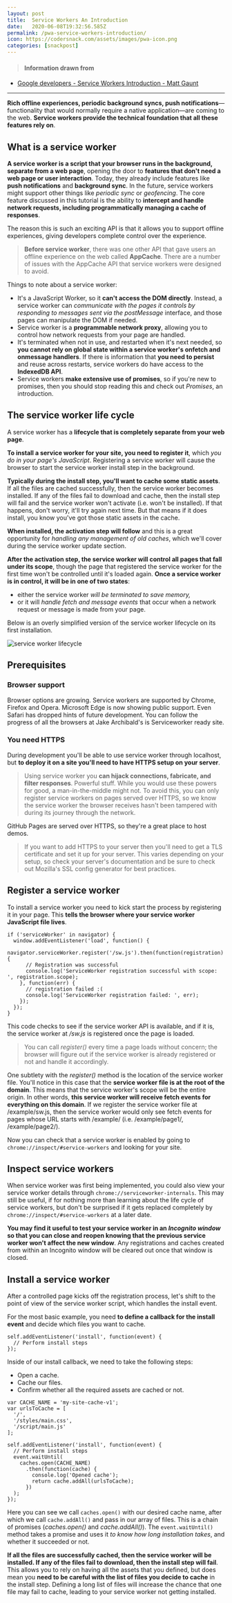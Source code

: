 ```yaml
---
layout: post
title:  Service Workers An Introduction
date:   2020-06-08T19:32:56.585Z
permalink: /pwa-service-workers-introduction/
icon: https://codersnack.com/assets/images/pwa-icon.png
categories: [snackpost]
---
```


> #### Information drawn from

- [Google developers - Service Workers Introduction - Matt Gaunt](https://developers.google.com/web/fundamentals/primers/service-workers)

-------------

**Rich offline experiences, periodic background syncs, push notifications**—functionality that would normally require a native application—are coming to the web. **Service workers provide the technical foundation that all these features rely on**.

## What is a service worker
**A service worker is a script that your browser runs in the background, separate from a web page**, opening the door to **features that don't need a web page or user interaction**. Today, they already include features like **push notifications** and **background sync**. In the future, service workers might support other things like *periodic sync* or *geofencing*. The core feature discussed in this tutorial is the ability to **intercept and handle network requests, including programmatically managing a cache of responses**.

The reason this is such an exciting API is that it allows you to support offline experiences, giving developers complete control over the experience.

> **Before service worker**, there was one other API that gave users an offline experience on the web called **AppCache**. There are a number of issues with the AppCache API that service workers were designed to avoid.

Things to note about a service worker:

- It's a JavaScript Worker, so it **can't access the DOM directly**. Instead, a service worker can *communicate with the pages it controls by responding to messages sent via the postMessage* interface, and those pages can manipulate the DOM if needed.
- Service worker is a **programmable network proxy**, allowing you to control how network requests from your page are handled.
- It's terminated when not in use, and restarted when it's next needed, so **you cannot rely on global state within a service worker's onfetch and onmessage handlers**. If there is information that **you need to persist** and reuse across restarts, service workers do have access to the **IndexedDB API**.
- Service workers **make extensive use of promises**, so if you're new to promises, then you should stop reading this and check out *Promises*, an introduction.


## The service worker life cycle
A service worker has a **lifecycle that is completely separate from your web page**.

**To install a service worker for your site, you need to register it**, which *you do in your page's JavaScript*. Registering a service worker will cause the browser to start the service worker install step in the background.

**Typically during the install step, you'll want to cache some static assets**. If all the files are cached successfully, then the service worker becomes installed. If any of the files fail to download and cache, then the install step will fail and the service worker won't activate (i.e. won't be installed). If that happens, don't worry, it'll try again next time. But that means if it does install, you know you've got those static assets in the cache.

**When installed, the activation step will follow** and this is a great opportunity for *handling any management of old caches*, which we'll cover during the service worker update section.

**After the activation step, the service worker will control all pages that fall under its scope**, though the page that registered the service worker for the first time won't be controlled until it's loaded again. **Once a service worker is in control, it will be in one of two states**: 
- either the service worker *will be terminated to save memory,*
- or it will *handle fetch and message events* that occur when a network request or message is made from your page.


Below is an overly simplified version of the service worker lifecycle on its first installation.


![service worker lifecycle](https://codersnack.com/assets/images/sw-lifecycle.png)


## Prerequisites

### Browser support

Browser options are growing. Service workers are supported by Chrome, Firefox and Opera. Microsoft Edge is now showing public support. Even Safari has dropped hints of future development. You can follow the progress of all the browsers at Jake Archibald's is Serviceworker ready site.

### You need HTTPS
During development you'll be able to use service worker through localhost, but **to deploy it on a site you'll need to have HTTPS setup on your server**.

> Using service worker you **can hijack connections, fabricate, and filter responses**. Powerful stuff. While you would use these powers for good, a man-in-the-middle might not. To avoid this, you can only register service workers on pages served over HTTPS, so we know the service worker the browser receives hasn't been tampered with during its journey through the network.

GitHub Pages are served over HTTPS, so they're a great place to host demos.

> If you want to add HTTPS to your server then you'll need to get a TLS certificate and set it up for your server. This varies depending on your setup, so check your server's documentation and be sure to check out Mozilla's SSL config generator for best practices.

## Register a service worker
To install a service worker you need to kick start the process by registering it in your page. This **tells the browser where your service worker JavaScript file lives**.

```
if ('serviceWorker' in navigator) {
  window.addEventListener('load', function() {
    navigator.serviceWorker.register('/sw.js').then(function(registration) {
      // Registration was successful
      console.log('ServiceWorker registration successful with scope: ', registration.scope);
    }, function(err) {
      // registration failed :(
      console.log('ServiceWorker registration failed: ', err);
    });
  });
}
```

This code checks to see if the service worker API is available, and if it is, the service worker at */sw.js* is registered once the page is loaded.

> You can call *register()* every time a page loads without concern; the browser will figure out if the service worker is already registered or not and handle it accordingly.

One subtlety with the *register()* method is the location of the service worker file. You'll notice in this case that the **service worker file is at the root of the domain**. This means that the service worker's scope will be the entire origin. In other words, **this service worker will receive fetch events for everything on this domain**. If we register the service worker file at /example/sw.js, then the service worker would only see fetch events for pages whose URL starts with /example/ (i.e. /example/page1/, /example/page2/).

Now you can check that a service worker is enabled by going to ```chrome://inspect/#service-workers``` and looking for your site.

## Inspect service workers

When service worker was first being implemented, you could also view your service worker details through ```chrome://serviceworker-internals```. This may still be useful, if for nothing more than learning about the life cycle of service workers, but don't be surprised if it gets replaced completely by ```chrome://inspect/#service-workers``` at a later date.

**You may find it useful to test your service worker in an *Incognito window* so that you can close and reopen knowing that the previous service worker won't affect the new window**. Any registrations and caches created from within an Incognito window will be cleared out once that window is closed.

## Install a service worker

After a controlled page kicks off the registration process, let's shift to the point of view of the service worker script, which handles the install event.

For the most basic example, you need **to define a callback for the install event** and decide which files you want to cache.

```
self.addEventListener('install', function(event) {
  // Perform install steps
});
```

Inside of our install callback, we need to take the following steps:

- Open a cache.
- Cache our files.
- Confirm whether all the required assets are cached or not.

```
var CACHE_NAME = 'my-site-cache-v1';
var urlsToCache = [
  '/',
  '/styles/main.css',
  '/script/main.js'
];

self.addEventListener('install', function(event) {
  // Perform install steps
  event.waitUntil(
    caches.open(CACHE_NAME)
      .then(function(cache) {
        console.log('Opened cache');
        return cache.addAll(urlsToCache);
      })
  );
});
```

Here you can see we call ```caches.open()``` with our desired cache name, after which we call ```cache.addAll()``` and pass in our array of files. This is a chain of promises (*caches.open()* and *cache.addAll()*). The ```event.waitUntil()``` method takes a promise and uses it *to know how long installation takes*, and whether it succeeded or not.

**If all the files are successfully cached, then the service worker will be installed. If any of the files fail to download, then the install step will fail**. This allows you to rely on having all the assets that you defined, but does mean you **need to be careful with the list of files you decide to cache** in the install step. Defining a long list of files will increase the chance that one file may fail to cache, leading to your service worker not getting installed.
